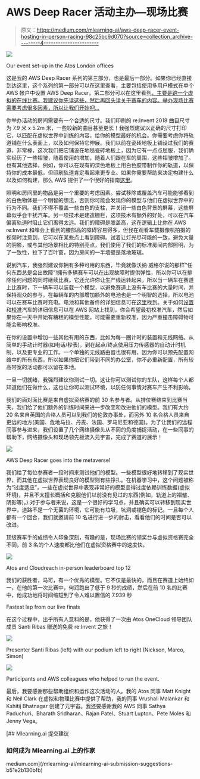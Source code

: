 # AWS Deep Racer 活动主办—现场比赛

> 原文：<https://medium.com/mlearning-ai/aws-deep-racer-event-hosting-in-person-racing-98c25bc9d070?source=collection_archive---------4----------------------->

![](img/2b4d3a1002565b75eee974be5eb4b3ad.png)

Our event set-up in the Atos London offices

这是我的 AWS Deep Racer 系列的第三部分，也是最后一部分。如果你已经直接到达这里，这个系列的第一部分可以在这里查看，主要包括使用多用户模式在单个 AWS 帐户中设置 AWS Deep Racer。第二部分可以在这里看到[，主要是跑一个虚拟的在线比赛。我建议你先读这些，然后再回头读关于赛车的内容。举办现场比赛需要考虑很多因素，所以让我们开始吧…](https://markrosscloud.medium.com/aws-deep-racer-event-hosting-virtual-racing-5a5cd312d90d)

你举办活动的房间需要有一个合适的尺寸。我们印刷的 re:Invent 2018 曲目尺寸为 7.9 米 x 5.2m 米，一些较新的曲目甚至更长！我强烈建议以正确的尺寸打印它，以匹配在虚拟世界中训练的内容，给你的模型最好的机会。你需要考虑你将轨道铺在什么表面上，以及如何保持它伸展。我们以前在瓷砖地板上铺设过我们的赛道，非常棒，这次我们把它铺设在地毯瓷砖地板上，因为它有一点点屈服，我们确实经历了一些褶皱，随着使用的增加，随着人们跟在车的周围，这些褶皱增加了。也有其他选择，例如，你可以在现有的深色地板上用白色胶带制作你的轨道，以保持你的成本最低，但印刷轨道肯定看起来更专业。如果你需要帮助来决定构建什么以及如何构建，那么 AWS 提供了一个很好的指南[这里](https://docs.aws.amazon.com/deepracer/latest/developerguide/deepracer-build-your-track.html)。

照明和房间里的物品是另一个重要的考虑因素。尝试移除或覆盖汽车可能能够看到的白色物体是一个明智的想法，否则你可能会发现你的模型与他们在虚拟世界中的行为不同。我们不得不覆盖一些白色的支柱，并关闭一些白色背景的屏幕，这些屏幕似乎会干扰汽车。另一项技术是建造栅栏，这项技术有额外的好处，可以在汽车偏离轨道时阻止它们离得太远。我们的障碍是膝盖高，这在逻辑上比你在 AWS re:Invent 和峰会上看到的腰部高的障碍容易得多，但我在观看车载摄像机拍摄的视频时注意到，它可以在某些点上看到障碍。试着让灯光尽可能的一致，避免大量的阴影，或与其他场景相比的特别亮点，我们使用了我们的标准房间内部照明，为了一致性，拉下了百叶窗，因为房间的一半墙壁是落地玻璃。

说到汽车，我强烈建议你拥有多种可用的东西，毕竟就像沃纳·威格尔说的那样“任何东西总是会出故障”!拥有多辆赛车可以在出现故障时提供弹性，所以你可以在排除任何问题的同时继续比赛。它还允许你让生产线运转起来，所以当一辆车在赛道上比赛时，下一辆车可以装载一个模型，以避免赛道上没有车比赛的大量时间，并保持观众的参与。在每辆车的内部增加额外的电池也是一个明智的选择，所以电池可以在赛车比赛时充电。电池和其他备件的详细信息可在[这里](https://docs.aws.amazon.com/deepracer/latest/developerguide/deepracer-vehicle-chassis-parts.html)找到。关于如何[设置](https://docs.aws.amazon.com/deepracer/latest/developerguide/deepracer-set-up-vehicle.html)和[校准](https://docs.aws.amazon.com/deepracer/latest/developerguide/deepracer-calibrate-vehicle.html)汽车的详细信息可以在 AWS 网站上找到，你会希望最初校准汽车，然后如果你在一天中开始有糟糕的模型性能，可能需要重新校准，因为严重撞击障碍物可能会影响校准。

在你的设置中增加一些其他有用的东西，比如为每一圈计时的装置和无线网络。从简单的手动计时器(如电话/秒表)，到在起点/终点使用压力传感器的自动计时机制，以及更专业的工作。一个单独的无线路由器也很有用，因为你可以预先配置网络中的所有东西，所以如果你把它们带到不同的办公室，你不必重新配置，所有较高带宽的活动都可以留在本地。

一旦一切就绪，我强烈建议你测试一切。这让你可以测试你的车队，这样每个人都知道他们在做什么，这也让你可以测试环境，以防任何事情对赛车产生不利影响。

我们的面对面比赛是来自虚拟资格赛的前 30 名参与者。从排位赛结束到比赛当天，我们给了他们额外的训练时间来进一步改变和改进他们的模型。我们有大约 20 名来自英国的合格人员可以到我们的伦敦办事处，而另外 10 名合格人员来自更远的地方(美国、危地马拉、丹麦、法国、罗马尼亚和德国)。为了让我们的远程同事参与进来，我们设置了几个网络摄像头从不同的角度捕捉活动，在一些同事的帮助下，网络摄像头和现场领先板流入元宇宙，完成了赛道的展示！

![](img/d0de5377fcdc0920f696c5079f3edaac.png)

AWS Deep Racer goes into the metaverse!

我们给了每位参赛者一段时间来测试他们的模型。一些模型很好地转移到了现实世界，而其他在虚拟世界表现良好的模型则有些挣扎。在机器学习中，这个问题被称为“过度适应”，一些在虚拟世界中表现非常好的模型变得过度依赖训练数据(虚拟环境)，并且不太擅长概括和克服他们以前没有见过的东西(例如，轨道上的褶皱、阴影等)。).对于参与者来说，这是一个很好的学习点，并且确实可以转移到现实世界中，道路不是一个无菌的环境，它可能有垃圾，坑洞或褪色的标记。一旦每个人都有一个回合，我们就邀请前 10 名进行进一步的射击，看看他们的时间是否可以改进。

顶级赛车手的成绩令人印象深刻，有趣的是，现场比赛的领奖台与虚拟资格赛完全不同，前 3 名的个人速度都比他们在虚拟资格赛中的速度快。

![](img/d3f30e99e1073da4583d779f694dfd19.png)

Atos and Cloudreach in-person leaderboard top 12

我们的获胜者，马可，有一个优秀的模型。它不仅是最快的，而且在赛道上始终如一，在他的第一次比赛中，何润跑出了低于 9 秒的成绩，然后在前 10 名的比赛中，他成功地将时间缩短到了令人难以置信的 7.939 秒

Fastest lap from our live finals

在这个过程中，出乎所有人意料的是，他获得了一次由 Atos OneCloud 领导团队成员 Santi Ribas 赠送的免费 re:Invent 之旅！

![](img/71e01554e555dd69eae006d5ba8dd880.png)

Presenter Santi Ribas (left) with our podium left to right (Nickson, Marco, Simon)

![](img/cac750a5d220704f659d6e7c9fb51456.png)

Participants and AWS colleagues who helped to run the event.

最后，我要感谢那些帮助组织和运作这次活动的人。我的 Atos 同事 Matt Knight 和 Neil Clark 在虚拟和物理比赛中提供了帮助，我的同事 Vrushali Malankar 和 Kshitij Bhatnagar 创建了元宇宙。我还要感谢我的 AWS 同事 Sathya Paduchuri、Bharath Sridharan、Rajan Patel、Stuart Lupton、Pete Moles 和 Jenny Vega。

[](/mlearning-ai/mlearning-ai-submission-suggestions-b51e2b130bfb) [## Mlearning.ai 提交建议

### 如何成为 Mlearning.ai 上的作家

medium.com](/mlearning-ai/mlearning-ai-submission-suggestions-b51e2b130bfb)